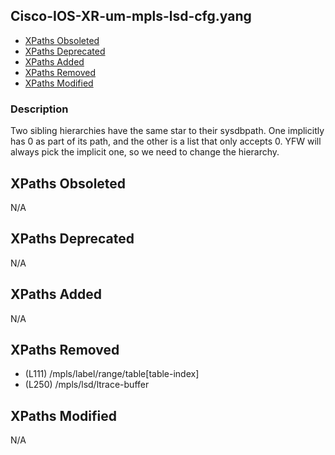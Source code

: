 ## Cisco-IOS-XR-um-mpls-lsd-cfg.yang

- [XPaths Obsoleted](#xpaths-obsoleted)
- [XPaths Deprecated](#xpaths-deprecated)
- [XPaths Added](#xpaths-added)
- [XPaths Removed](#xpaths-removed)
- [XPaths Modified](#xpaths-modified)

### Description

Two sibling hierarchies have the same star to their sysdbpath. One implicitly has 0 as part of its path, and the other is a list that only accepts 0. YFW will always pick the implicit one, so we need to change the hierarchy.

## XPaths Obsoleted

N/A

## XPaths Deprecated

N/A

## XPaths Added

N/A

## XPaths Removed

- (L111)	/mpls/label/range/table[table-index]
- (L250)	/mpls/lsd/ltrace-buffer

## XPaths Modified

N/A

